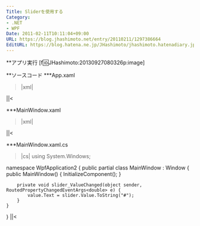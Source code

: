 ```yaml
---
Title: Sliderを使用する
Category:
- .NET
- WPF
Date: 2011-02-11T10:11:04+09:00
URL: https://blog.jhashimoto.net/entry/20110211/1297386664
EditURL: https://blog.hatena.ne.jp/JHashimoto/jhashimoto.hatenadiary.jp/atom/entry/12921228815717258161
---
```


**アプリ実行
[f:id:JHashimoto:20130927080326p:image]

**ソースコード
***App.xaml
>|xml|
<Application x:Class="WpfApplication2.App"
             xmlns="http://schemas.microsoft.com/winfx/2006/xaml/presentation"
             xmlns:x="http://schemas.microsoft.com/winfx/2006/xaml"
             StartupUri="MainWindow.xaml">
</Application>
||<

***MainWindow.xaml
>|xml|
<Window x:Class="WpfApplication2.MainWindow"
        xmlns="http://schemas.microsoft.com/winfx/2006/xaml/presentation"
        xmlns:x="http://schemas.microsoft.com/winfx/2006/xaml"
        Title="MainWindow" Height="350" Width="800">
    <StackPanel Orientation="Vertical" Margin="5">
        <TextBlock
            Name="value"
            Margin="10
            " />
        <Slider
            Name="slider"
            Width="75"
            Minimum="0" Maximum="255"
            ValueChanged="slider_ValueChanged" />
    </StackPanel>
</Window>
||<

***MainWindow.xaml.cs
>|cs|
using System.Windows;

namespace WpfApplication2 {
    public partial class MainWindow : Window {
        public MainWindow() {
            InitializeComponent();
        }

        private void slider_ValueChanged(object sender, RoutedPropertyChangedEventArgs<double> e) {
            value.Text = slider.Value.ToString("#");
        }
    }
}
||<
